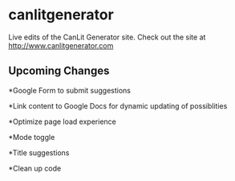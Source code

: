 # canlitgenerator

Live edits of the CanLit Generator site. Check out the site at http://www.canlitgenerator.com


Upcoming Changes
---
*Google Form to submit suggestions

*Link content to Google Docs for dynamic updating of possiblities

*Optimize page load experience

*Mode toggle

*Title suggestions

*Clean up code

